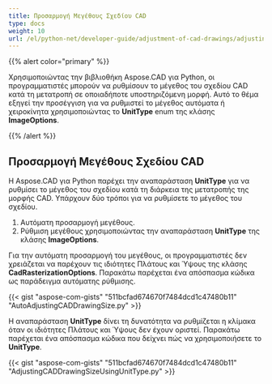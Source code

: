 ```yaml
---
title: Προσαρμογή Μεγέθους Σχεδίου CAD
type: docs
weight: 10
url: /el/python-net/developer-guide/adjustment-of-cad-drawings/adjusting-cad-drawing-size/
---
```


{{% alert color="primary" %}}

Χρησιμοποιώντας την βιβλιοθήκη Aspose.CAD για Python, οι προγραμματιστές μπορούν να ρυθμίσουν το μέγεθος του σχεδίου CAD κατά τη μετατροπή σε οποιαδήποτε υποστηριζόμενη μορφή. Αυτό το θέμα εξηγεί την προσέγγιση για να ρυθμιστεί το μέγεθος αυτόματα ή χειροκίνητα χρησιμοποιώντας το **UnitType** enum της κλάσης **ImageOptions**.

{{% /alert %}}

## **Προσαρμογή Μεγέθους Σχεδίου CAD**

Η Aspose.CAD για Python παρέχει την αναπαράσταση **UnitType** για να ρυθμίσει το μέγεθος του σχεδίου κατά τη διάρκεια της μετατροπής της μορφής CAD. Υπάρχουν δύο τρόποι για να ρυθμίσετε το μέγεθος του σχεδίου.

1. Αυτόματη προσαρμογή μεγέθους.
1. Ρύθμιση μεγέθους χρησιμοποιώντας την αναπαράσταση **UnitType** της κλάσης **ImageOptions**.

Για την αυτόματη προσαρμογή του μεγέθους, οι προγραμματιστές δεν χρειάζεται να παρέχουν τις ιδιότητες Πλάτους και Ύψους της κλάσης **CadRasterizationOptions**. Παρακάτω παρέχεται ένα απόσπασμα κώδικα ως παράδειγμα αυτόματης ρύθμισης.

{{< gist "aspose-com-gists" "511bcfad674670f7484dcd1c47480b11" "AutoAdjustingCADDrawingSize.py" >}}

Η αναπαράσταση **UnitType** δίνει τη δυνατότητα να ρυθμίζεται η κλίμακα όταν οι ιδιότητες Πλάτους και Ύψους δεν έχουν οριστεί. Παρακάτω παρέχεται ένα απόσπασμα κώδικα που δείχνει πώς να χρησιμοποιήσετε το **UnitType**.

{{< gist "aspose-com-gists" "511bcfad674670f7484dcd1c47480b11" "AdjustingCADDrawingSizeUsingUnitType.py" >}}
